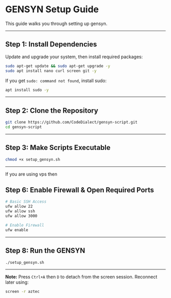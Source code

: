 # GENSYN Setup Guide

This guide walks you through setting up gensyn.

---

## Step 1: Install Dependencies

Update and upgrade your system, then install required packages:

```bash
sudo apt-get update && sudo apt-get upgrade -y
sudo apt install nano curl screen git -y
```

If you get `sudo: command not found`, install sudo:

```bash
apt install sudo -y
```

---

## Step 2: Clone the Repository

```bash
git clone https://github.com/CodeDialect/gensyn-script.git
cd gensyn-script
```

---

## Step 3: Make Scripts Executable

```bash
chmod +x setup_gensyn.sh
```

---

If you are using vps then
## Step 6: Enable Firewall & Open Required Ports

```bash
# Basic SSH Access
ufw allow 22
ufw allow ssh
ufw allow 3000

# Enable Firewall
ufw enable
```
---

## Step 8: Run the GENSYN

```bash
./setup_gensyn.sh
```
---

**Note:** Press `Ctrl+A` then `D` to detach from the screen session. Reconnect later using:

```bash
screen -r aztec
```
